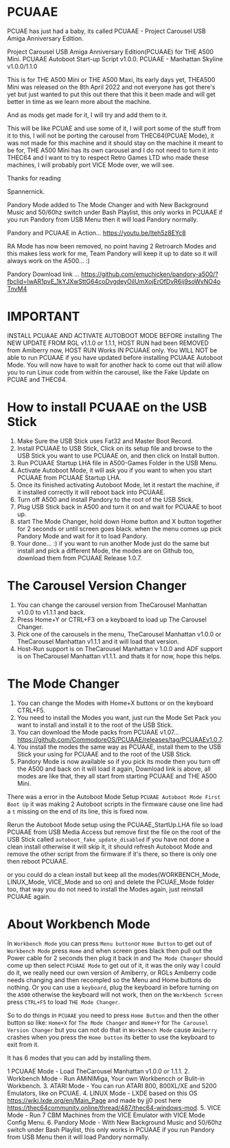 # PCUAAE
PCUAE has just had a baby, its called PCUAAE - Project Carousel USB Amiga Anniversary Edition.

Project Carousel USB Amiga Anniversary Edition(PCUAAE) for THE A500 Mini. PCUAAE Autoboot Start-up Script v1.0.0. PCUAAE - Manhattan Skyline v1.0.0/1.1.0

This is for THE A500 Mini or THE A500 Maxi, Its early days yet, THEA500 Mini was released on the 8th April 2022 and not everyone has got there's yet but just wanted to put this out there that this it been made and will get better in time as we learn more about the machine.

And as mods get made for it, I will try and add them to it.

This will be like PCUAE and use some of it, I will port some of the stuff from it to this, I will not be porting the carousel from THEC64(PCUAE Mode), it was not made for this machine and it should stay on the machine it meant to be for, THE A500 Mini has its own carousel and I do not need to turn it into THEC64 and I want to try to respect Retro Games LTD who made these machines, I will probably port VICE Mode over, we will see.

Thanks for reading

Spannernick.

Pandory Mode added to The Mode Changer and with New Background Music and 50/60hz switch under Bash Playlist, this only works in PCUAAE if you run Pandory from USB Menu then it will load Pandory normally.

Pandory and PCUAAE in Action... https://youtu.be/lteh5z8EYc8

RA Mode has now been removed, no point having 2 Retroarch Modes and this makes less work for me, Team Pandory will keep it up to date so it will always work on the A500... :)

Pandory Download link ... https://github.com/emuchicken/pandory-a500/?fbclid=IwAR1pvE_1kYJXwSttG64coDvgdeyOiIUmXojErOfDvR6ij9soWvNO4oTnvM4

IMPORTANT
===========
INSTALL PCUAAE AND ACTIVATE AUTOBOOT MODE BEFORE installing The NEW UPDATE FROM RGL v1.1.0 or 1.1.1, HOST RUN had been REMOVED from Amiberry now, HOST RUN Works IN PCUAAE only.
You WILL NOT be able to run PCUAAE if you have updated before installing PCUAAE Autoboot Mode.
You will now have to wait for another hack to come out that will allow you to run Linux code from within the carousel, like the Fake Update on PCUAE and THEC64.

How to install PCUAAE on the USB Stick
=================================
1. Make Sure the USB Stick uses Fat32 and Master Boot Record.
2. Install PCUAAE to USB Stick, Click on its setup file and browse to the USB Stick you want to use PCUAAE on, and then click on Install button.
3. Run PCUAAE Startup LHA file in A500-Games Folder in the USB Menu.
4. Activate Autoboot Mode, it will ask you if you want to when you start PCUAAE from PCUAAE Startup LHA.
5. Once its finished activating Autoboot Mode, let it restart the machine, if it installed correctly it will reboot back into PCUAAE.
6. Turn off A500 and install Pandory to the root of the USB Stick.
7. Plug USB Stick back in A500 and turn it on and wait for PCUAAE to boot up.
8. start The Mode Changer, hold down Home button and X button together for 2 seconds or until screen goes black. when the menu comes up pick Pandory Mode and wait for it to load Pandory.
9. Your done... :) if you want to run another Mode just do the same but install and pick a different Mode, the modes are on Github too, download them from PCUAAE Release 1.0.7.

The Carousel Version Changer
====================
1. You can change the carousel version from TheCarousel Manhattan v1.0.0 to v1.1.1 and back.
2. Press Home+Y or CTRL+F3 on a keyboard to load up The Carousel Changer.
3. Pick one of the carousels in the menu, TheCarousel Manhattan v1.0.0 or TheCarousel Manhattan v1.1.1 and it will load that version.
4. Host-Run support is on TheCarousel Manhattan v 1.0.0 and ADF support is on TheCarousel Manhattan v1.1.1.
and thats it for now, hope this helps.

The Mode Changer
===============
1. You can change the Modes with Home+X buttons or on the keyboard CTRL+F5.
2. You need to install the Modes you want, just run the Mode Set Pack you want to install and install it to the root of the USB Stick.
3. You can download the Mode packs from PCUAAE v1.07... https://github.com/CommodoreOS/PCUAAE/releases/tag/PCUAAEv1.0.7.
4. You install the modes the same way as PCUAAE, install them to the USB Stick your using for PCUAAE and to the root of the USB Stick.
5. Pandory Mode is now available so if you pick its mode then you turn off the A500 and back on it will load it again, Download link is above, all modes are like that, they all start from starting PCUAAE and THE A500 Mini.

There was a error in the Autoboot Mode Setup `PCUAAE Autoboot Mode First Boot Up` it was making 2 Autoboot scripts in the firmware cause one line had a `t` missing on the end of its line, this is fixed now.

Rerun the Autoboot Mode setup using the PCUAAE_StartUp.LHA file so load PCUAAE from USB Media Access but remove first the file on the root of the USB Stick called `autoboot_fake_update_disabled` if you have not done a clean install otherwise it will skip it, it should refresh Autoboot Mode and remove the other script from the firmware if it's there, so there is only one then reboot PCUAAE.

or you could do a clean install but keep all the modes(WORKBENCH_Mode, LINUX_Mode, VICE_Mode and so on) and delete the PCUAE_Mode folder too, that way you do not need to install the Modes again, just reinstall PCUAAE again.

About Workbench Mode
=================
In `Workbench Mode` you can press `Menu button`or `Home Button` to get out of `Workbench Mode` press `Home` and when screen goes black then pull out the Power cable for 2 seconds then plug it back in and `The Mode Changer` should come up then select `PCUAAE Mode` to get out of it, it was the only way I could do it, we really need our own version of Amiberry, or RGLs Amiberry code needs changing and then recompled so the Menu and Home buttons do nothing.
Or you can use a `keyboard`, plug the keyboard in before turning on the `A500` otherwise the keyboard will not work, then on the `Workbench Screen` press `CTRL+F5` to load `THE Mode Changer`.

So to do things in `PCUAAE` you need to press `Home Button` and then the other button so like: `Home+X` for `The Mode Changer` and `Home+Y` for `The Carousel Version Changer` but you can not do that in `Workbench Mode` cause `Amiberry` crashes when you press the `Home button` its better to use the keyboard to exit from it.

It has 6 modes that you can add by installing them.

1 PCUAAE Mode - Load TheCarousel Manhattan v1.0.0 or 1.1.1.
2. Workbench Mode - Run AMiNIMiga, Your own Workbencch or Bulit-in Workbench.
3. ATARI Mode - You can run ATARI 800, 800XL/XE and 5200 Emulators, like on PCUAE.
4. LINUX Mode - LXDE based on this OS https://wiki.lxde.org/en/Main_Page and made by jj0 post here https://thec64community.online/thread/487/thec64-windows-mod.
5. VICE Mode - Run 7 CBM Machines from the VICE Emulator with VICE Mode Config Menu.
6. Pandory Mode - With New Background Music and 50/60hz switch under Bash Playlist, this only works in PCUAAE if you run Pandory from USB Menu then it will load Pandory normally.
